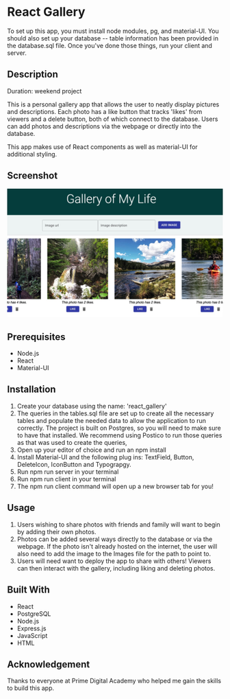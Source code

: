 # React Gallery

To set up this app, you must install node modules, pg, and material-UI. You should also set up your database -- table information has been provided in the database.sql file. Once you've done those things, run your client and server. 

## Description

Duration: weekend project

This is a personal gallery app that allows the user to neatly display pictures and descriptions. Each photo has a like button that tracks 'likes' from viewers and a delete button, both of which connect to the database. Users can add photos and descriptions via the webpage or directly into the database.

This app makes use of React components as well as material-UI for additional styling.

## Screenshot

![Gallery_App](public/images/screenshot.jpeg?raw=true")

## Prerequisites

- Node.js
- React
- Material-UI

## Installation

1. Create your database using the name: 'react_gallery'
2. The queries in the tables.sql file are set up to create all the necessary tables and populate the needed data to allow the application to run correctly. The project is built on Postgres, so you will need to make sure to have that installed. We recommend using Postico to run those queries as that was used to create the queries,
3. Open up your editor of choice and run an npm install
4. Install Material-UI and the following plug ins: TextField, Button, DeleteIcon, IconButton and Typograpgy.
5. Run npm run server in your terminal
6. Run npm run client in your terminal
7. The npm run client command will open up a new browser tab for you!

## Usage

1. Users wishing to share photos with friends and family will want to begin by adding their own photos.
2. Photos can be added several ways directly to the database or via the webpage. If the photo isn't already hosted on the internet, the user will also need to add the image to the Images file for the path to point to. 
3. Users will need want to deploy the app to share with others! Viewers can then interact with the gallery, including liking and deleting photos. 

## Built With

- React
- PostgreSQL
- Node.js
- Express.js
- JavaScript
- HTML

## Acknowledgement

Thanks to everyone at Prime Digital Academy who helped me gain the skills to build this app. 





